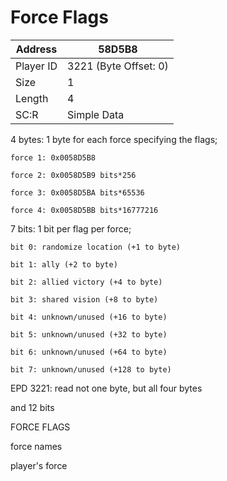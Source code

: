 
#  Force Flags
Address   | 58D5B8
----------|-------------
Player ID | 3221 (Byte Offset: 0)
Size 	  | 1
Length 	  | 4
SC:R      | Simple Data

4 bytes: 1 byte for each force specifying the flags;
	force 1: 0x0058D5B8
	force 2: 0x0058D5B9 bits*256
	force 3: 0x0058D5BA bits*65536
	force 4: 0x0058D5BB bits*16777216

7 bits: 1 bit per flag per force;
	bit 0: randomize location (+1 to byte)
	bit 1: ally (+2 to byte)
	bit 2: allied victory (+4 to byte)
	bit 3: shared vision (+8 to byte)
	bit 4: unknown/unused (+16 to byte)
	bit 5: unknown/unused (+32 to byte)
	bit 6: unknown/unused (+64 to byte)
	bit 7: unknown/unused (+128 to byte)

EPD 3221: read not one byte, but all four bytes 
and 12 bits
	
FORCE FLAGS
force names
player's force
